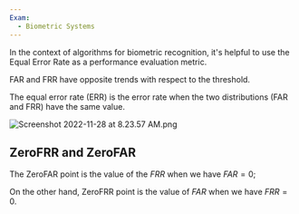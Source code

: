 ```yaml
---
Exam:
  - Biometric Systems
---
```

In the context of algorithms for biometric recognition, it's helpful to use the Equal Error Rate as a performance evaluation metric.

FAR and FRR have opposite trends with respect to the threshold.

The equal error rate (ERR) is the error rate when the two distributions (FAR and FRR) have the same value. 

![Screenshot 2022-11-28 at 8.23.57 AM.png](Screenshot_2022-11-28_at_8.23.57_AM.jpeg)

## ZeroFRR and ZeroFAR

The ZeroFAR point is the value of the $FRR$ when we have $FAR = 0$;

On the other hand, ZeroFRR point is the value of $FAR$ when we have $FRR = 0$.
